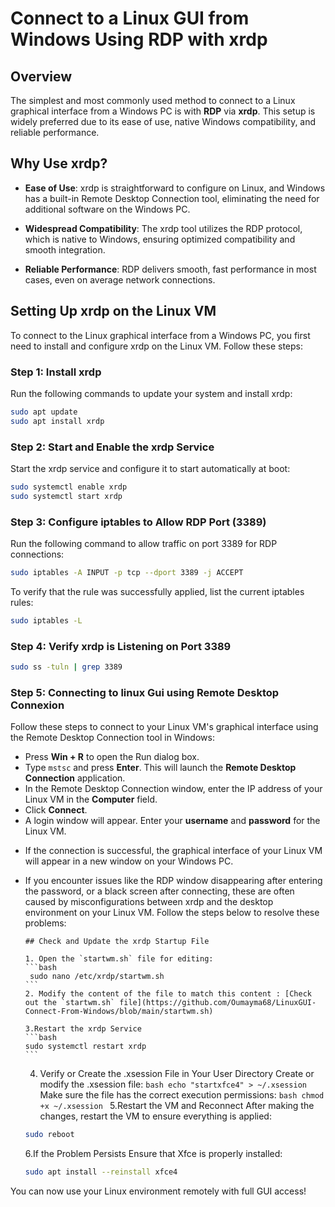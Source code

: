 # Connect to a Linux GUI from Windows Using RDP with xrdp

## Overview
The simplest and most commonly used method to connect to a Linux graphical interface from a Windows PC is with **RDP** via **xrdp**. This setup is widely preferred due to its ease of use, native Windows compatibility, and reliable performance.

## Why Use xrdp?

- **Ease of Use**: xrdp is straightforward to configure on Linux, and Windows has a built-in Remote Desktop Connection tool, eliminating the need for additional software on the Windows PC.

- **Widespread Compatibility**: The xrdp tool utilizes the RDP protocol, which is native to Windows, ensuring optimized compatibility and smooth integration.

- **Reliable Performance**: RDP delivers smooth, fast performance in most cases, even on average network connections.

## Setting Up xrdp on the Linux VM

To connect to the Linux graphical interface from a Windows PC, you first need to install and configure xrdp on the Linux VM. Follow these steps:

### Step 1: Install xrdp
Run the following commands to update your system and install xrdp:
```bash
sudo apt update
sudo apt install xrdp
```
### Step 2: Start and Enable the xrdp Service 
Start the xrdp service and configure it to start automatically at boot:
```bash
sudo systemctl enable xrdp
sudo systemctl start xrdp
```
### Step 3: Configure iptables to Allow RDP Port (3389)
Run the following command to allow traffic on port 3389 for RDP connections:
```bash
sudo iptables -A INPUT -p tcp --dport 3389 -j ACCEPT
```
To verify that the rule was successfully applied, list the current iptables rules:
```bash
sudo iptables -L
```
### Step 4: Verify xrdp is Listening on Port 3389
```bash
sudo ss -tuln | grep 3389
```
### Step 5: Connecting to linux Gui using Remote Desktop Connexion
Follow these steps to connect to your Linux VM's graphical interface using the Remote Desktop Connection tool in Windows:
- Press **Win + R** to open the Run dialog box.
- Type `mstsc` and press **Enter**. This will launch the **Remote Desktop Connection** application.
- In the Remote Desktop Connection window, enter the IP address of your Linux VM in the **Computer** field.
- Click **Connect**.
- A login window will appear. Enter your **username** and **password** for the Linux VM.

* If the connection is successful, the graphical interface of your Linux VM will appear in a new window on your Windows PC.
* If you encounter issues like the RDP window disappearing after entering the password, or a black screen after connecting, these are often caused by misconfigurations between xrdp and the desktop environment on your Linux VM.
 Follow the steps below to resolve these problems:

      ## Check and Update the xrdp Startup File
  
      1. Open the `startwm.sh` file for editing:
      ```bash
       sudo nano /etc/xrdp/startwm.sh
      ```
      2. Modify the content of the file to match this content : [Check out the `startwm.sh` file](https://github.com/Oumayma68/LinuxGUI-Connect-From-Windows/blob/main/startwm.sh)

      3.Restart the xrdp Service
      ```bash
      sudo systemctl restart xrdp
      ```
     4. Verify or Create the .xsession File in Your User Directory
      Create or modify the .xsession file:
      ```bash
      echo "startxfce4" > ~/.xsession
      ```
      Make sure the file has the correct execution permissions:
      ```bash
      chmod +x ~/.xsession
      ```
     5.Restart the VM and Reconnect
     After making the changes, restart the VM to ensure everything is applied:
     ```bash
    sudo reboot
    ```
     6.If the Problem Persists
    Ensure that Xfce is properly installed:
    ```bash
    sudo apt install --reinstall xfce4
    ```

 You can now use your Linux environment remotely with full GUI access!

